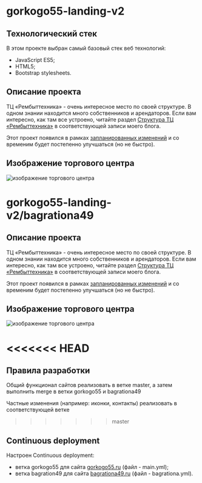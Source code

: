 # gorkogo55-landing-v2

## Технологический стек

В этом проекте выбран самый базовый стек веб технологий:

* JavaScript ES5;
* HTML5;
* Bootstrap stylesheets.

## Описание проекта

ТЦ «Рембыттехника» - очень интересное место по своей структуре.
В одном знании находится много собственников и арендаторов.
Если вам интересно, как там все устроено, читайте раздел 
[Структура ТЦ «Рембыттехника»](https://frontend-basics.blogspot.com/2019/05/first-review-gorkogo55.html) 
в соответствующей записи моего блога.

Этот проект появился в рамках [запланированных изменений](https://frontend-basics.blogspot.com/2019/06/update-requirements.html) и со временим будет постепенно улучшаться (но не быстро).

## Изображение торгового центра

![изображение торгового центра](https://github.com/VadimCpp/gorkogo55-landing-v2/blob/master/assets/%20readme/background.jpg)


# gorkogo55-landing-v2/bagrationa49

## Описание проекта

ТЦ «Рембыттехника» - очень интересное место по своей структуре.
В одном знании находится много собственников и арендаторов.
Если вам интересно, как там все устроено, читайте раздел 
[Структура ТЦ «Рембыттехника»](https://frontend-basics.blogspot.com/2019/05/first-review-bagrationa49.html) 
в соответствующей записи моего блога.

Этот проект появился в рамках [запланированных изменений](https://frontend-basics.blogspot.com/2019/06/update-requirements.html) и со временим будет постепенно улучшаться (но не быстро).

## Изображение торгового центра

![изображение торгового центра](https://github.com/VadimCpp/gorkogo55-landing-v2/blob/bagrationa49/assets/%20readme/background.jpg)

<<<<<<< HEAD
=======
## Правила разработки

Общий функционал сайтов реализовать в ветке master, а затем выполнить merge в ветки gorkogo55 и bagrationa49

Частные изменения (например: иконки, контакты) реализовать в соответствующей ветке

>>>>>>> master
## Continuous deployment

Настроен Continuous deployment:
* ветка gorkogo55 для сайта [gorkogo55.ru](https://gorkogo55.ru) (файл - main.yml);
* ветка bagration49 для сайта [bagrationa49.ru](https://bagrationa49.ru) (файл - bagrationa.yml).

